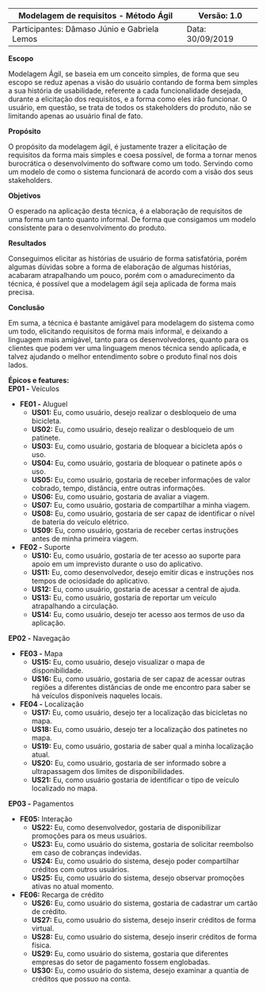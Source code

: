 

| Modelagem de requisitos - Método Ágil | Versão: 1.0| 
| -------- | -------- |
| Participantes: Dâmaso Júnio e Gabriela Lemos | Data: 30/09/2019|
 

**Escopo**

Modelagem Ágil, se baseia em um conceito simples, de forma que seu escopo se reduz apenas a visão do usuário contando de forma bem simples a sua história de usabilidade, referente a cada funcionalidade desejada, durante a elicitação dos requisitos, e a forma como eles irão funcionar. O usuário, em questão, se trata de todos os stakeholders do produto, não se limitando apenas ao usuário final de fato.

**Propósito**

O propósito da modelagem ágil, é justamente trazer a elicitação de requisitos da forma mais simples e coesa possível, de forma a tornar menos burocrática o desenvolvimento do software como um todo. Servindo como um modelo de como o sistema funcionará de acordo com a visão dos seus stakeholders.

**Objetivos**

O esperado na aplicação desta técnica, é a elaboração de requisitos de uma forma um tanto quanto informal. De forma que consigamos um modelo consistente para o desenvolvimento do produto.

**Resultados**

Conseguimos elicitar as histórias de usuário de forma satisfatória, porém algumas dúvidas sobre a forma de elaboração de algumas histórias, acabaram atrapalhando um pouco, porém com o amadurecimento da técnica, é possível que a modelagem ágil seja aplicada de forma mais precisa.

**Conclusão**

Em suma, a técnica é bastante amigável para modelagem do sistema como um todo, elicitando requisitos de forma mais informal, e deixando a linguagem mais amigável, tanto para os desenvolvedores, quanto para os clientes que podem ver uma linguagem menos técnica sendo aplicada, e talvez ajudando o melhor entendimento sobre o produto final nos dois lados.

**Épicos e features:** <br>
**EP01 -** Veículos<br>
- **FE01 -** Aluguel<br>
    - **US01:** Eu, como usuário, desejo realizar o desbloqueio de uma bicicleta.<br>
    - **US02:** Eu, como usuário, desejo realizar o desbloqueio de um patinete.<br>
    - **US03:** Eu, como usuário, gostaria de bloquear a bicicleta após o uso.<br>
    - **US04:** Eu, como usuário, gostaria de bloquear o patinete após o uso.<br>
    - **US05:** Eu, como usuário, gostaria de receber informações de valor cobrado, tempo, distância, entre outras informações.<br>
    - **US06:** Eu, como usuário, gostaria de avaliar a viagem.<br>
    - **US07:** Eu, como usuário, gostaria de compartilhar a minha viagem.<br>
    - **US08:** Eu, como usuário, gostaria de ser capaz de identificar o nível de bateria do veículo elétrico.<br>
    - **US09:** Eu, como usuário, gostaria de receber certas instruções antes de minha primeira viagem.<br>
- **FE02 -** Suporte
    - **US10:** Eu, como usuário, gostaria de ter acesso ao suporte para apoio em um imprevisto durante o uso do aplicativo.<br>
    - **US11:** Eu, como desenvolvedor, desejo emitir dicas e instruções nos tempos de ociosidade do aplicativo.<br>
    - **US12:** Eu, como usuário, gostaria de acessar a central de ajuda.<br>
    - **US13:** Eu, como usuário, gostaria de reportar um veículo atrapalhando a circulação.<br>
    - **US14:** Eu, como usuário, desejo ter acesso aos termos de uso da aplicação.<br>
    
**EP02 -** Navegação<br>
- **FE03 -** Mapa<br>
    - **US15:** Eu, como usuário, desejo visualizar o mapa de disponibilidade.<br>
    - **US16:** Eu, como usuário, gostaria de ser capaz de acessar outras regiões a diferentes distâncias de onde me encontro para saber se há veículos disponíveis naqueles locais.<br>
- **FE04 -** Localização
    - **US17:** Eu, como usuário, desejo ter a localização das bicicletas no mapa.<br>
    - **US18:** Eu, como usuário, desejo ter a localização dos patinetes no mapa.<br>
    - **US19:** Eu, como usuário, gostaria de saber qual a minha localização atual.<br>
    - **US20:** Eu, como usuário, gostaria de ser informado sobre a ultrapassagem dos limites de disponibilidades.<br>
    - **US21:** Eu, como usuário gostaria de identificar o tipo de veículo localizado no mapa.<br>
    
**EP03 -** Pagamentos<br>
- **FE05:** Interação<br>
    - **US22:** Eu, como desenvolvedor, gostaria de disponibilizar promoções para os meus usuários.<br>
    - **US23:** Eu, como usuário do sistema, gostaria de solicitar reembolso em caso de cobranças indevidas.<br>
    - **US24:** Eu, como usuário do sistema, desejo poder compartilhar créditos com outros usuários.<br>
    - **US25:** Eu, como usuário do sistema, desejo observar promoções ativas no atual momento.<br>
- **FE06:** Recarga de crédito
    - **US26:** Eu, como usuário do sistema, gostaria de cadastrar um cartão de crédito.<br>
    - **US27:** Eu, como usuário do sistema, desejo inserir créditos de forma virtual.<br>
    - **US28:** Eu, como usuário do sistema, desejo inserir créditos de forma física.<br>
    - **US29:** Eu, como usuário do sistema, gostaria que diferentes empresas do setor de pagamento fossem englobadas.<br>
    - **US30:** Eu, como usuário do sistema, desejo examinar a quantia de créditos que possuo na conta.<br>